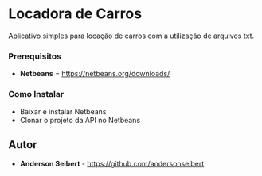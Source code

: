 # Locadora de Carros

Aplicativo simples para locação de carros com a utilização de arquivos txt.

### Prerequisitos
* **Netbeans** = https://netbeans.org/downloads/

### Como Instalar

* Baixar e instalar Netbeans
* Clonar o projeto da API no Netbeans

## Autor

* **Anderson Seibert** - https://github.com/andersonseibert


